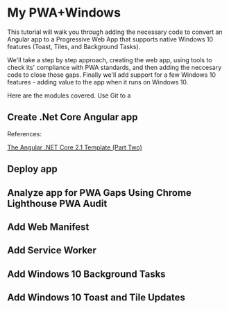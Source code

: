 # My PWA+Windows

This tutorial will walk you through adding the necessary code to convert an Angular app to a Progressive Web App that supports native Windows 10 features (Toast, Tiles, and Background Tasks).

We'll take a step by step approach, creating the web app, using tools to check its' compliance with PWA standards, and then adding the neccesary code to close those gaps. Finally we'll add support for a few Windows 10 features - adding value to the app when it runs on Windows 10.

Here are the modules covered. Use Git to a

## Create .Net Core Angular app

References:

[The Angular .NET Core 2.1 Template (Part Two)](https://blog.jeremylikness.com/the-angular-net-core-2-1-template-part-two-d4db52550764)


## Deploy app

## Analyze app for PWA Gaps Using Chrome Lighthouse PWA Audit

## Add Web Manifest

## Add Service Worker

## Add Windows 10 Background Tasks

## Add Windows 10 Toast and Tile Updates


